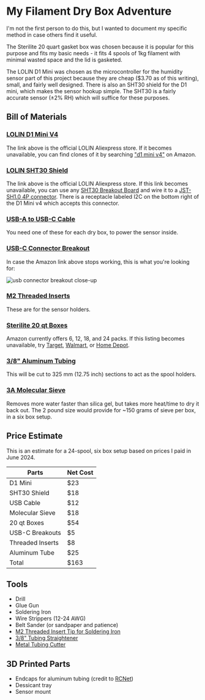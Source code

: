 # My Filament Dry Box Adventure

I'm not the first person to do this, but I wanted to document my specific method in case others find it useful.

The Sterilite 20 quart gasket box was chosen because it is popular for this purpose and fits my basic needs - it fits 4 spools of 1kg filament with minimal wasted space and the lid is gasketed.

The LOLIN D1 Mini was chosen as the microcontroller for the humidity sensor part of this project because they are cheap ($3.70 as of this writing), small, and fairly well designed. There is also an SHT30 shield for the D1 mini, which makes the sensor hookup simple. The SHT30 is a fairly accurate sensor (±2% RH) which will suffice for these purposes.

## Bill of Materials

### [LOLIN D1 Mini V4](https://www.aliexpress.us/item/3256806460241404.html)

The link above is the official LOLIN Aliexpress store. If it becomes unavailable, you can find clones of it by searching ["d1 mini v4"](https://www.amazon.com/ACEIRMC-Internet-ESP8266-Compatible-MicroPython/dp/B0CFY382JX) on Amazon.

### [LOLIN SHT30 Shield](https://www.aliexpress.us/item/2251832575822188.html)

The link above is the official LOLIN Aliexpress store. If this link becomes unavailable, you can use any [SHT30 Breakout Board](https://www.dfrobot.com/product-2012.html) and wire it to a [JST-SH1.0 4P connector](https://www.adafruit.com/product/4209). There is a receptacle labeled I2C on the bottom right of the D1 Mini v4 which accepts this connector.

### [USB-A to USB-C Cable](https://www.amazon.com/tekSonic-10-Pack-Type-C-Cables-Charge/dp/B0CG4GM7PM)

You need one of these for each dry box, to power the sensor inside.

### [USB-C Connector Breakout](https://www.amazon.com/ANMBEST-Connector-Receptacle-Adapter-Support/dp/B091CRLJM2)

In case the Amazon link above stops working, this is what you're looking for:

![usb connector breakout close-up](https://i.imgur.com/Nt6k5Yr.png)

### [M2 Threaded Inserts](https://www.amazon.com/AIEX-Printing-Embedment-Automotive-M2x3x3-5mm/dp/B0B8GN63S2)

These are for the sensor holders.

### [Sterilite 20 qt Boxes](https://www.amazon.com/Sterilite-19344304-Latched-Plastic-Container/dp/B002BA5F3O)

Amazon currently offers 6, 12, 18, and 24 packs. If this listing becomes unavailable, try [Target](https://goto.ryukyu/sterilite-target), [Walmart](https://goto.ryukyu/sterilite-walmart), or [Home Depot](https://goto.ryukyu/sterilite-hd).

### [3/8" Aluminum Tubing](https://www.amazon.com/Tubing-Aluminium-Refrigeration-Equipment-air-conditioning/dp/B0C43X6JR4)

This will be cut to 325 mm (12.75 inch) sections to act as the spool holders.

### [3A Molecular Sieve](https://www.amazon.com/Wisesorb-Molecular-Desiccant-Dehumidifier-Absorbers/dp/B085W6TXJ8)

Removes more water faster than silica gel, but takes more heat/time to dry it back out. The 2 pound size would provide for ~150 grams of sieve per box, in a six box setup.

## Price Estimate

This is an estimate for a 24-spool, six box setup based on prices I paid in June 2024.

| Parts           | Net Cost |
|-----------------|----------|
| D1 Mini         | $23      |
| SHT30 Shield    | $18      |
| USB Cable       | $12      |
| Molecular Sieve | $18      |
| 20 qt Boxes     | $54      |
| USB-C Breakouts | $5       |
| Threaded Inserts| $8       |
| Aluminum Tube   | $25      |
| Total           | $163     |

## Tools

 * Drill
 * Glue Gun
 * Soldering Iron
 * Wire Strippers (12-24 AWG)
 * Belt Sander (or sandpaper and patience)
 * [M2 Threaded Insert Tip for Soldering Iron](https://www.amazon.com/Virtjoule-Heat-Insert-Tips-Sizes/dp/B08B17VQLD)
 * [3/8" Tubing Straightener](https://www.amazon.com/Watris-Veiyi-Straightener-Universal-Straightening/dp/B0BLYYPN91)
 * [Metal Tubing Cutter](https://www.amazon.com/RIDGID-32975-Quarters-Tubing-Cutter/dp/B000LDGNCU)

## 3D Printed Parts

 * Endcaps for aluminum tubing (credit to [RCNet](https://www.printables.com/model/139303-sterilite-20-qt-gasket-box-spool-rack))
 * Dessicant tray
 * Sensor mount
